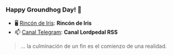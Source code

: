 ### Happy Groundhog Day! 🤖 

- 🖥️ [Rincón de Iris](https://rincondeiris.club/ "Rincón de Iris"): **Rincón de Iris**
- 📫 [Canal Telegram](https://t.me/lordpedal_rss "Canal Lordpedal RSS"): **Canal Lordpedal RSS**

> ... la culminación de un fin es el comienzo de una realidad.
